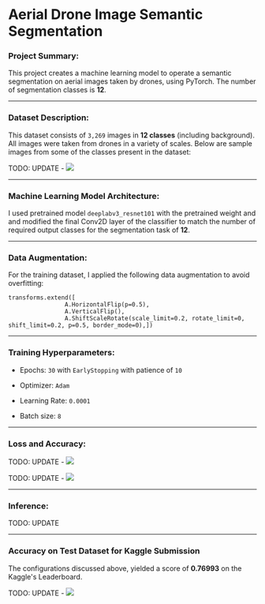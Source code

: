 # Aerial Drone Image Semantic Segmentation

### Project Summary:
This project creates a machine learning model to operate a semantic segmentation on aerial images taken by drones, using PyTorch. The number of segmentation classes is **12**.

---

### Dataset Description:

This dataset consists of `3,269` images in **12 classes** (including background). All images were taken from drones in a variety of scales. Below are sample images from some of the classes present in the dataset:

TODO: UPDATE - ![](./visuals/sports_classification_image.jpg?raw=true)

---

### Machine Learning Model Architecture:

I used pretrained model `deeplabv3_resnet101` with the pretrained weight and and modified the final Conv2D layer of the classifier to match the number of required output classes for the segmentation task of **12**. 

---

### Data Augmentation:

For the training dataset, I applied the following data augmentation to avoid overfitting:

```
transforms.extend([
                A.HorizontalFlip(p=0.5),
                A.VerticalFlip(),
                A.ShiftScaleRotate(scale_limit=0.2, rotate_limit=0, shift_limit=0.2, p=0.5, border_mode=0),])
```

---

### Training Hyperparameters:

* Epochs: `30` with `EarlyStopping` with patience of `10`
  
* Optimizer: `Adam`

* Learning Rate: `0.0001`

* Batch size: `8`

---

### Loss and Accuracy:

TODO: UPDATE - ![](./visuals/sports_classification_loss.png?raw=true) 

TODO: UPDATE - ![](./visuals/sports_classification_accuracy.png?raw=true)

---

### Inference:

TODO: UPDATE

---

### Accuracy on Test Dataset for Kaggle Submission

The configurations discussed above, yielded a score of **0.76993** on the Kaggle's Leaderboard.

TODO: UPDATE - ![](./visuals/sports_classification_kaggle_leaderboard.png?raw=true)
